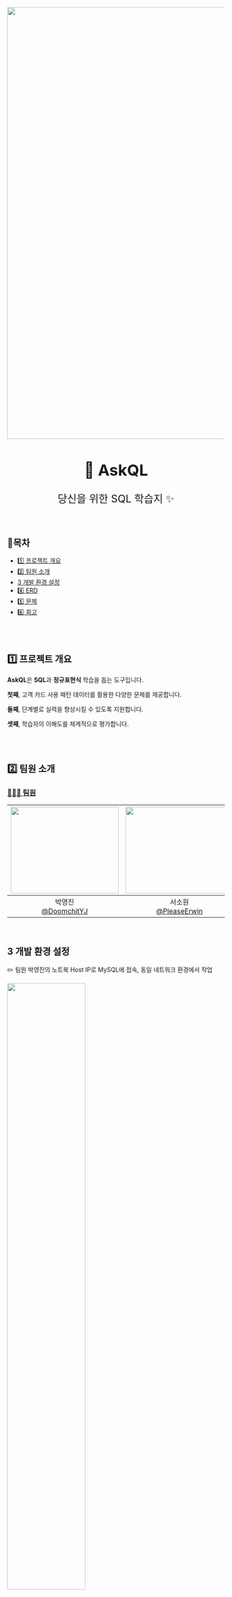 <img src="https://capsule-render.vercel.app/api?type=waving&color=00C3FF&height=150&section=header" width="1000" />

<div align="center">

<h1 style="font-size: 36px;">🔎 AskQL</h1>

<p style="font-size: 24px;">당신을 위한 SQL 학습지 ✨</p>

</br>
</div>

## 📍목차
- [1️⃣ 프로젝트 개요](#1%EF%B8%8F⃣-프로젝트-개요)
- [2️⃣ 팀원 소개](#2%EF%B8%8F⃣-팀원-소개)
- [3️ 개발 환경 설정](#3%EF%B8%8F-개발-환경-설정)
- [4️⃣ ERD](#4%EF%B8%8F⃣-erd)
- [5️⃣ 문제](#5%EF%B8%8F⃣-문제)
- [6️⃣ 회고](#6%EF%B8%8F⃣-회고)


<br>

<br>

## 1️⃣ 프로젝트 개요

**AskQL**은 **SQL**과 **정규표현식** 학습을 돕는 도구입니다.

**첫째**, 고객 카드 사용 패턴 데이터를 활용한 다양한 문제를 제공합니다.

**둘째**, 단계별로 실력을 향상시킬 수 있도록 지원합니다.

**셋째**, 학습자의 이해도를 체계적으로 평가합니다.

</br>


<br>

## 2️⃣ 팀원 소개

### [🙆🏻‍♂️ 팀원](#목차)


|<img src="https://avatars.githubusercontent.com/u/80048007?v=4" width="250" height="200"/>|<img src="https://avatars.githubusercontent.com/u/79669001?v=4?v=4" width="250" height="200"/>|<img src="https://avatars.githubusercontent.com/u/179544856?v=4" width="250" height="200"/>|<img src="https://avatars.githubusercontent.com/u/115103394?v=4" width="250" height="200"/>|
|:-:|:-:|:-:|:-:|
|박영진<br/>[@DoomchitYJ](https://github.com/DoomchitYJ)|서소원<br/>[@PleaseErwin](https://github.com/PleaseErwin)|이은준<br/>[@2EunJun](https://github.com/2EunJun)|이현정<br/>[@nanahj](https://github.com/nanahj)|

<br>

## 3️ 개발 환경 설정

✏️ 팀원 박영진의 노트북 Host IP로 MySQL에 접속, 동일 네트워크 환경에서 작업
<br>
<br>
<img src="https://github.com/user-attachments/assets/a7839176-8695-4840-8d9a-6b43add0fe8c" width="60%">

<br>
<br>
✏️ Virtual Box의 포트 포워딩 설정에 Windows(Host IP)에서 Ubuntu MySQL 포트포워딩
<br>
<br>
<img src="https://github.com/user-attachments/assets/4f17c137-b87a-4f51-baaa-76dc743daaaf" width="45%">
<br>
<br>
✏️ 각 팀원 개인 노트북의 DBeaver로 연결
<br>
<br>
<img src="https://github.com/user-attachments/assets/3dca6b11-a79b-413e-8807-a0c5c95889d4" width="45%">

<br>

<br>

## 4️⃣ ERD
![erd2](https://github.com/user-attachments/assets/ef161b6a-5c69-4ce8-85e3-1f5ad49a7666)

<br>

### 📊 데이터 예시
**🛒 customer**

![image](https://github.com/user-attachments/assets/3dc5d073-f21b-48ae-a157-336f4b7b1367)

**💳 card**

![image](https://github.com/user-attachments/assets/6ec9883a-35eb-41c8-a0b4-94a5f6f5348e)

**🤝🏻 transaction**

![image](https://github.com/user-attachments/assets/7675dc15-4e3e-4571-912f-690a96cf6fd8)


<br>

<br>


## 5️⃣ 문제

### 😁 1단계

**문제 1번** **: 카드번호 형식 검증 (16자리 형식이 아닌 데이터 조회)**

📍 숫자4자리-숫자4자리-숫자4자리-숫자4자리

<details>
<summary> 정답 확인 🧨 </summary>
    
```sql
SELECT card_id, card_number
FROM card
WHERE card_number NOT REGEXP '^[0-9]{4}-[0-9]{4}-[0-9]{4}-[0-9]{4}$';

```
</details>
<br>

**문제 2번** **: 이메일 형식 검증 (`gmail.com` 또는 `naver.com` 도메인 조회)**

📍 이메일 아이디 부분에 특수문자 있을 수 있음 (._%+-)

<details>
<summary> 정답 확인 🧨 </summary>
    
```sql
SELECT customer_id, name, email
FROM customer
WHERE email REGEXP '^[a-zA-Z0-9._%+-]+@(gmail|naver)\\\\.com$';
```
    
</details>
<br>

**문제 3번** **: 전화번호 특정 자리 숫자 조회**

📍 전화번호 두번째 파트의 네번째 숫자가 7, 세번째 파트의 네번째 숫자가 1인 사람

<details>
<summary> 정답 확인 🧨 </summary>
    
```sql
SELECT *
FROM customer
WHERE phone_number REGEXP '^[0-9]{3}-[0-9]{3}7[0-9]-[0-9]{3}1$';
```

</details>
<br>

**문제 4번** **: 주소 검증**

📍 서울시 제외하고 조회

<details>
<summary> 정답 확인 🧨 </summary>
    
```sql
SELECT customer_id, name, address
FROM customer
WHERE address NOT REGEXP '서울시';
```

</details>
<br>

### 💥 2단계

**문제 1번**

**법인 카드를 사용하는 고객들에게 이메일을 보내려 했지만, 일부 고객이 이메일 형식을 제대로 지키지 않았습니다. 이메일 형식을 지키지 않은 고객들의 이름과 전화번호를 조회하려면 어떤 SQL 쿼리를 작성해야 할까요?**

📍 고객 이름, 고객 전화번호  
📍 법인 카드의 card_type: ‘CORPORATE’

<details>
<summary> 정답 확인 🧨 </summary>
    
```sql
SELECT c.name, c.phone_number
FROM customer c
JOIN card ca ON c.customer_id = ca.customer_id
WHERE ca.card_type = 'CORPORATE'
  AND c.email NOT REGEXP '^[a-zA-Z0-9._%+-]+@[a-zA-Z0-9.-]+\\\\.[a-zA-Z]{2,}$';

```
</details>
<br>

**문제 2번**

**2025년에 만료되는 카드를 보유한 고객에게 알림을 보내려고 합니다. 2025년에 만료되는 카드 데이터를 조회하려면 어떤 SQL 쿼리를 작성해야 할까요?**

📍 고객 id, 카드 id, 고객 이메일, 고객 전화번호, 카드 만료일 조회  
📍 expiry_date: MMYY 형태이고, 월은 01~12월까지이다.

<details>
<summary> 힌트 🎂 </summary>
<br>

9925 8925 이런 이상한 데이터 추가해야함

- 끝자리가 25인 경우 : '25$’
- 끝자리가 25이면서 숫자로 이루어진 경우 : ^[0-9]*25$
  
</details>

<details>
<summary> 정답 확인 🧨 </summary>
    
```sql
SELECT c.customer_id, ca.card_id, c.email, c.phone_number, ca.expiry_date
FROM customer c
JOIN card ca ON c.customer_id = ca.customer_id
WHERE ca.expiry_date REGEXP '^(0[1-9]|1[0-2])25$';

```
</details>
<br>

**문제 3번**

**김, 이, 박씨 성을 가진 30대 고객들(연 나이)이 가장 많은 소비를 한 가게의 유형을 찾아 맞춤형 혜택을 제공하려고 합니다. 이 조건에 맞는 데이터를 조회하려면 어떤 SQL 쿼리를 작성해야 할까요?**

📍 가장 많은 소비를 한 가게 유형, 해당 유형에서 소비한 총 금액  
📍 이름은 한글로 이루어져 있다.

<details>
<summary> 힌트 🎂 </summary>
<br>
    
'^(김|이|박)[가-힣]+$':

- 김민수 → 매칭됨.
- 이영희 → 매칭됨.
- 박123 → 매칭되지 않음.

'^김|^이|^박':

- 김민수 → 매칭됨.
- 이영희 → 매칭됨.
- 박123 → 매칭됨.
  
</details>

<details>
<summary> 정답 확인 🧨 </summary>
    
```sql
SELECT t.store_type, SUM(t.amount) AS total_spent
FROM customer c
JOIN card ca ON c.customer_id = ca.customer_id
JOIN transaction t ON ca.card_id = t.card_id
WHERE (YEAR(CURDATE()) - YEAR(c.birth_date)) BETWEEN 30 AND 39
  AND c.name REGEXP '^(김|이|박)[가-힣]+$'
GROUP BY t.store_type
ORDER BY total_spent DESC
LIMIT 1;

```
</details>

<br>

## 6️⃣ 회고

### 1. 정규표현식의 효율성
   
이번 프로젝트를 통해 정규표현식을 활용하여 데이터 검증과 검색 작업을 효율적으로 수행할 수 있었다.

특히, 다양한 필터링 시나리오를 처리하면서 더 정밀한 정규표현식의 필요성을 느꼈다.

### 2. 정규표현식의 중요성

정규표현식이 없었다면 특정 패턴의 데이터를 필터링하기 위해 SQL 문이 훨씬 길어졌을 것이다.

### 3. 데이터베이스 설계의 중요성

형식에 맞지 않는 데이터를 조회할 수 있는 쿼리문을 작성하면서, 데이터베이스의 무결성을 보장하기 위해 사전 설계가 얼마나 중요한지 깨닫게 되었다.

처음부터 꼼꼼히 설계하는 것이 데이터 검증과 관리에 큰 도움이 된다는 점을 배웠다.

### 4. 깃허브 사용의 어려움
   
협업 과정에서 깃허브 사용에 어려움을 느꼈으며, 부족한 부분을 보완하여 다음 프로젝트에서는 더 원활하게 작업하고 싶다.

짧은 시간 안에 프로젝트를 완료해야 한다는 점이 힘들었지만, 함께 노력해준 팀원들에게 고생했다고 전하고 싶다.

체계적이고 풍부한 README 파일 작성법에도 익숙해질 수 있는 기회였다.

<img src="https://capsule-render.vercel.app/api?type=waving&color=00C3FF&height=150&section=footer" width="1000" />
